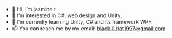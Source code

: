 - 👋 Hi, I’m jasmine t
- 👀 I’m interested in C#, web design and Unity.
- 🌱 I’m currently learning Unity, C# and its framework WPF.
- 📫 You can reach me by my email: black.0.hat1997@gmail.com

<!---
jasminet2001/jasminet2001 is a ✨ special ✨ repository because its `README.md` (this file) appears on your GitHub profile.
You can click the Preview link to take a look at your changes.
--->
